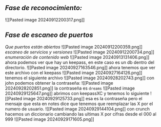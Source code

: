 ## *Fase de reconocimiento:*
![[Pasted image 20240912200317.png]]

## *Fase de escaneo de puertos*
*Que puertos están abiertos*
![[Pasted image 20240912200359.png]]
*escaneo de servicios y versiones*
![[Pasted image 20240912200734.png]]
*enumeración de contenido web*
![[Pasted image 20240913131406.png]]
ahora podemos ver que hay un keepass, en este caso es un db dentro del directorio. 
![[Pasted image 20240927163546.png]]
ahora tenemos que ver este archivo con el keepass
![[Pasted image 20240927164126.png]]
tenemos el siguiente archivo
![[Pasted image 20240928202743.png]]
con john podemos obtener la contraseña:
![[Pasted image 20240928202851.png]]
la contraseña es `dreams`
![[Pasted image 20240929125647.png]]
abrimos con keepassXC y tenemos lo siguiente
![[Pasted image 20240929125733.png]]
esa es la contraseña pero el mensaje que esta en notes dice que tenemos que reemplazar las X por el numero de usuario. 
![[Pasted image 20240929144104.png]]
con crunch hacemos un diccionario cambiando las ultimas X por cifras desde el 000 al 999
![[Pasted image 20240929171605.png]]
